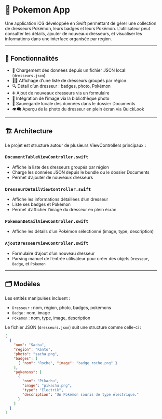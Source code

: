 # 📱 Pokemon App

Une application iOS développée en Swift permettant de gérer une collection de dresseurs Pokémon, leurs badges et leurs Pokémon. L'utilisateur peut consulter les détails, ajouter de nouveaux dresseurs, et visualiser les informations dans une interface organisée par région.

---

## 🧠 Fonctionnalités

- 📂 Chargement des données depuis un fichier JSON local (`dresseurs.json`)
- 🧑‍💼 Affichage d'une liste de dresseurs groupés par région
- 🔍 Détail d’un dresseur : badges, photo, Pokémon
- ➕ Ajout de nouveaux dresseurs via un formulaire
- 📸 Intégration de l’image via la bibliothèque photo
- 💾 Sauvegarde locale des données dans le dossier Documents
- 👁️‍🗨️ Aperçu de la photo du dresseur en plein écran via QuickLook

---

## 🏗️ Architecture

Le projet est structuré autour de plusieurs ViewControllers principaux :

### `DocumentTableViewController.swift`
- Affiche la liste des dresseurs groupés par région
- Charge les données JSON depuis le bundle ou le dossier Documents
- Permet d’ajouter de nouveaux dresseurs

### `DresseurDetailViewController.swift`
- Affiche les informations détaillées d’un dresseur
- Liste ses badges et Pokémon
- Permet d’afficher l’image du dresseur en plein écran

### `PokemonDetailViewController.swift`
- Affiche les détails d’un Pokémon sélectionné (image, type, description)

### `AjoutDresseurViewController.swift`
- Formulaire d’ajout d’un nouveau dresseur
- Parsing manuel de l’entrée utilisateur pour créer des objets `Dresseur`, `Badge`, et `Pokemon`

---

## 🗂️ Modèles

Les entités manipulées incluent :

- `Dresseur` : nom, région, photo, badges, pokémons
- `Badge` : nom, image
- `Pokemon` : nom, type, image, description

Le fichier JSON (`dresseurs.json`) suit une structure comme celle-ci :

```json
[
  {
    "nom": "Sacha",
    "region": "Kanto",
    "photo": "sacha.png",
    "badges": [
      { "nom": "Roche", "image": "badge_roche.png" }
    ],
    "pokemons": [
      {
        "nom": "Pikachu",
        "image": "pikachu.png",
        "type": "Électrik",
        "description": "Un Pokémon souris de type électrique."
      }
    ]
  }
]
